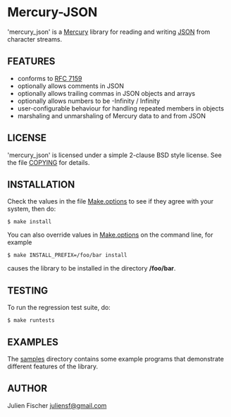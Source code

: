 # Mercury-JSON

'mercury_json' is a [Mercury](http://www.mercurylang.org) library for reading
and writing [JSON](http://www.json.org) from character streams.


## FEATURES

* conforms to [RFC 7159](http://www.rfc-editor.org/rfc/rfc7159.txt)
* optionally allows comments in JSON
* optionally allows trailing commas in JSON objects and arrays
* optionally allows numbers to be -Infinity / Infinity
* user-configurable behaviour for handling repeated members in objects
* marshaling and unmarshaling of Mercury data to and from JSON


## LICENSE

'mercury_json' is licensed under a simple 2-clause BSD style license.  See the
file [COPYING](COPYING) for details.


## INSTALLATION

Check the values in the file [Make.options](Make.options) to see if they agree
with your system, then do:

    $ make install


You can also override values in [Make.options](Make.options) on the command
line, for example

    $ make INSTALL_PREFIX=/foo/bar install

causes the library to be installed in the directory **/foo/bar**.


## TESTING

To run the regression test suite, do:

    $ make runtests

## EXAMPLES

The [samples](samples) directory contains some example programs that
demonstrate different features of the library.

## AUTHOR

Julien Fischer <juliensf@gmail.com>
